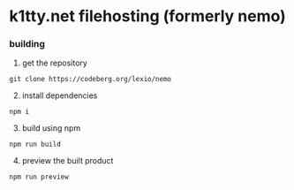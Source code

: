 # k1tty.net filehosting (formerly nemo)
### building
1. get the repository
```
git clone https://codeberg.org/lexio/nemo
```
2. install dependencies
```
npm i
```
3. build using npm
```
npm run build
```
4. preview the built product
```
npm run preview
```
